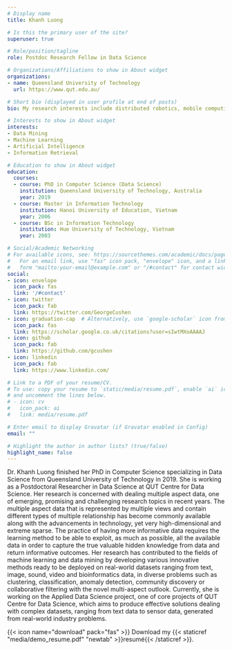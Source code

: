 ```yaml
---
# Display name
title: Khanh Luong

# Is this the primary user of the site?
superuser: true

# Role/position/tagline
role: Postdoc Research Fellow in Data Science

# Organizations/Affiliations to show in About widget
organizations:
- name: Queensland University of Technology
  url: https://www.qut.edu.au/

# Short bio (displayed in user profile at end of posts)
bio: My research interests include distributed robotics, mobile computing and programmable matter.

# Interests to show in About widget
interests:
- Data Mining 
- Machine Learning 
- Artificial Intelligence
- Information Retrieval

# Education to show in About widget
education:
  courses:
  - course: PhD in Computer Science (Data Science)
    institution: Queensland University of Technology, Australia
    year: 2019
  - course: Master in Information Technology
    institution: Hanoi University of Education, Vietnam
    year: 2006
  - course: BSc in Information Technology
    institution: Hue University of Technology, Vietnam
    year: 2003

# Social/Academic Networking
# For available icons, see: https://sourcethemes.com/academic/docs/page-builder/#icons
#   For an email link, use "fas" icon pack, "envelope" icon, and a link in the
#   form "mailto:your-email@example.com" or "/#contact" for contact widget.
social:
- icon: envelope
  icon_pack: fas
  link: '/#contact'
- icon: twitter
  icon_pack: fab
  link: https://twitter.com/GeorgeCushen
- icon: graduation-cap  # Alternatively, use `google-scholar` icon from `ai` icon pack
  icon_pack: fas
  link: https://scholar.google.co.uk/citations?user=sIwtMXoAAAAJ
- icon: github
  icon_pack: fab
  link: https://github.com/gcushen
- icon: linkedin
  icon_pack: fab
  link: https://www.linkedin.com/

# Link to a PDF of your resume/CV.
# To use: copy your resume to `static/media/resume.pdf`, enable `ai` icons in `params.toml`, 
# and uncomment the lines below.
# - icon: cv
#   icon_pack: ai
#   link: media/resume.pdf

# Enter email to display Gravatar (if Gravatar enabled in Config)
email: ""

# Highlight the author in author lists? (true/false)
highlight_name: false
---
```

<!---
# Heading 1
-->
Dr. Khanh Luong finished her PhD in Computer Science specializing in Data Science from Queensland University of Technology in 2019. She is working as a Postdoctoral Researcher in Data Science at QUT Centre for Data Science. Her research is concerned with dealing multiple aspect data, one of emerging, promising and challenging research topics in recent years. The multiple aspect data that is represented by multiple views and contain different types of multiple relationship has become commonly available along with the advancements in technology, yet very high-dimensional and extreme sparse. The practice of having more informative data requires the learning method to be able to exploit, as much as possible, all the available data in order to capture the true valuable hidden knowledge from data and return informative outcomes. Her research has contributed to the fields of machine learning and data mining by developing various innovative methods ready to be deployed on real-world datasets ranging from text, image, sound, video and bioinformatics data, in diverse problems such as clustering, classification, anomaly detection, community discovery or collaborative filtering with the novel multi-aspect outlook. Currently, she is working on the Applied Data Science project, one of core projects of QUT Centre for Data Science, which aims to produce effective solutions dealing with complex datasets, ranging from text data to sensor data, generated from real-world industry problems.

{{< icon name="download" pack="fas" >}} Download my {{< staticref "media/demo_resume.pdf" "newtab" >}}resumé{{< /staticref >}}.
